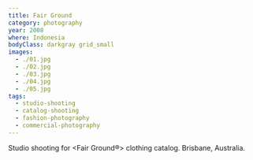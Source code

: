 ```yaml
---
title: Fair Ground
category: photography
year: 2008
where: Indonesia
bodyClass: darkgray grid_small
images:
  - ./01.jpg
  - ./02.jpg
  - ./03.jpg
  - ./04.jpg
  - ./05.jpg
tags:
  - studio-shooting
  - catalog-shooting
  - fashion-photography
  - commercial-photography
---
```


Studio shooting for &lt;Fair Ground®&gt; clothing catalog. Brisbane, Australia.
